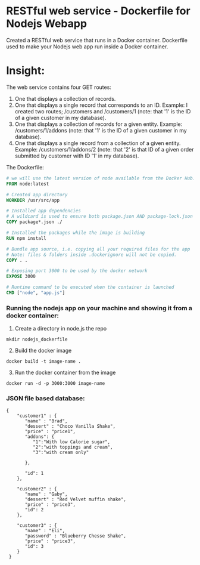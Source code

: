 # RESTful web service - Dockerfile for Nodejs Webapp

Created a RESTful web service that runs in a Docker container.
Dockerfile used to make your Nodejs web app run inside a Docker container.

# Insight:
The web service contains four GET routes:
1. One that displays a collection of records.
2. One that displays a single record that corresponds to an ID. Example: I created two routes; /customers and /customers/1 (note: that '1' is the ID of a given customer in my database).
3. One that displays a collection of records for a given entity. Example: /customers/1/addons (note: that '1' is the ID of a given customer in my database).
4. One that displays a single record from a collection of a given entity. Example: /customers/1/addons/2 (note: that '2' is that ID of a given order submitted by customer with ID '1' in my database).


The Dockerfile:

```dockerfile
# we will use the latest version of node available from the Docker Hub.
FROM node:latest

# Created app directory
WORKDIR /usr/src/app

# Installed app dependencies
# A wildcard is used to ensure both package.json AND package-lock.json are copied
COPY package*.json ./

# Installed the packages while the image is building
RUN npm install

# Bundle app source, i.e. copying all your required files for the app
# Note: files & folders inside .dockerignore will not be copied.
COPY . .

# Exposing port 3000 to be used by the docker network
EXPOSE 3000

# Runtime command to be executed when the container is launched
CMD ["node", "app.js"]
```

### Running the nodejs app on your machine and showing it from a docker container: 


1) Create a directory in node.js the repo

```
mkdir nodejs_dockerfile
```

2) Build the docker image

```
docker build -t image-name .
```

3) Run the docker container from the image

```
docker run -d -p 3000:3000 image-name
```
### JSON file based database:
```
{
    "customer1" : {
       "name" : "Brad",
       "dessert" : "Choco Vanilla Shake",
       "price" : "price1",
       "addons": {
          "1":"With low Calorie sugar",
          "2":"with toppings and cream",
          "3":"with cream only"

       },  
       
       "id": 1
    },
    
    "customer2" : {
       "name" : "Gaby",
       "dessert" : "Red Velvet muffin shake",
       "price" : "price3",
       "id": 2
    },
    
    "customer3" : {
       "name" : "Eli",
       "password" : "Blueberry Chesse Shake",
       "price" : "price3",
       "id": 3
    }
 }

```
